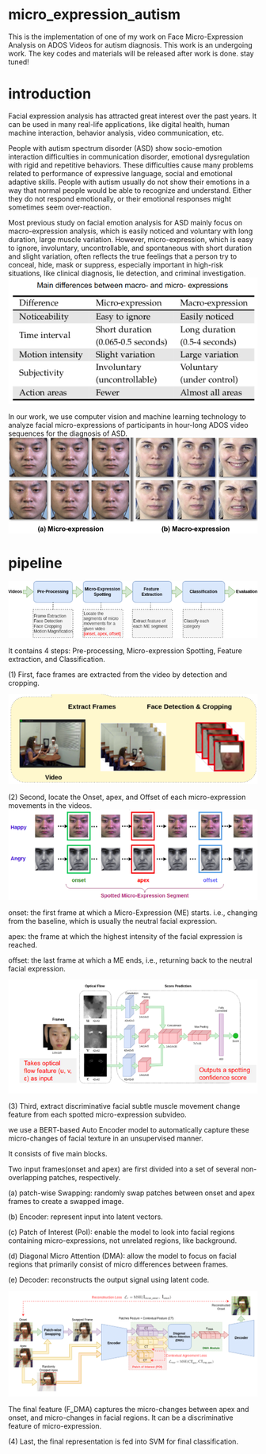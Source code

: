 # micro_expression_autism
This is the implementation of one of my work on Face Micro-Expression Analysis on ADOS Videos for autism diagnosis.
This work is an undergoing work. The key codes and materials will be released after work is done. stay tuned!


# introduction
Facial expression analysis has attracted great interest over the past years. It can be used in many real-life applications, like digital health, human machine interaction, behavior analysis, video communication, etc.

People with autism spectrum disorder (ASD) show socio-emotion interaction difficulties in communication disorder, emotional dysregulation with rigid and repetitive behaviors. These difficulties cause many problems related to performance of expressive language, social and emotional adaptive skills. People with autism usually do not show their emotions in a way that normal people would be able to recognize and understand. Either they do not respond emotionally, or their emotional responses might sometimes seem over-reaction.

Most previous study on facial emotion analysis for ASD mainly focus on macro-expression analysis, which is easily noticed and voluntary with long duration, large muscle variation. However, micro-expression, which is easy to ignore, involuntary, uncontrollable, and spontaneous with short duration and slight variation, often reflects the true feelings that a person try to conceal, hide, mask or suppress, especially important in high-risk situations, like clinical diagnosis, lie detection, and criminal investigation. 
![arch](fig/diff.png)

In our work, we use computer vision and machine learning technology to analyze facial micro-expressions of participants in hour-long ADOS video sequences for the diagnosis of ASD.
![arch](fig/ME_samples.png)


# pipeline

![arch](fig/ME_pipe.png)

It contains 4 steps: Pre-processing, Micro-expression Spotting, Feature extraction, and Classification.

(1) First, face frames are extracted from the video by detection and cropping.  

![arch](fig/step1.png)

(2) Second, locate the Onset, apex, and Offset of each micro-expression movements in the videos. 
![arch](fig/ME_apex.png)

onset: the first frame at which a Micro-Expression (ME) starts. i.e., changing from the baseline, which is usually the neutral facial expression.

apex: the frame at which the highest intensity of the facial expression is reached.

offset: the last frame at which a ME ends, i.e., returning back to the neutral facial expression.

![arch](fig/step2.png)

(3) Third, extract discriminative facial subtle muscle movement change feature from each spotted micro-expression subvideo. 

we use a BERT-based Auto Encoder model to automatically capture these micro-changes of facial texture in an unsupervised manner.

It consists of five main blocks. 

Two input frames(onset and apex) are first divided into a set of several non-overlapping patches, respectively.

(a) patch-wise Swapping: randomly swap patches between onset and apex frames to create a swapped image.

(b) Encoder: represent input into latent vectors. 

(c) Patch of Interest (PoI): enable the model to look into facial regions containing micro-expressions, not unrelated regions, like background.

(d) Diagonal Micro Attention (DMA): allow the model to focus on facial regions that primarily consist of micro differences between frames.

(e) Decoder: reconstructs the output signal using latent code.

![arch](fig/step3.png)

The final feature (F_DMA) captures the micro-changes between apex and onset, and micro-changes in facial regions.
It can be a discriminative feature of micro-expression.

(4) Last, the final representation is fed into SVM for final classification.




